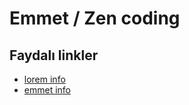 # Emmet / Zen coding

## Faydalı linkler

- [lorem info](https://tr.lipsum.com/)
- [emmet info](https://docs.emmet.io/cheat-sheet)